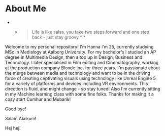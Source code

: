 # About Me

* * > Life is like salsa, you take two steps forward and one step back - just stay groovy * *

Welcome to my personal repository! I'm Hanna I'm 25, currently studying MSc in Medialogy at Aalborg University. For my bachelor's I studied an AP degree in Multimedia Design, then a top up in Design, Business and Technology. I later specialised in Film editing and Cinematography, working at the production company Blonde Inc. for three years. I'm passionate about the merge between media and technology and want to be in the driving force of creating ceptivating visuals using technology like Unreal Engine 5 for a variety of platforms and devices including VR environments. This direction is fluid, and might change - so stay tuned! Also I'm currently sitting in my Machine learning class with some fine folks. Thanks for making it a cosy start Cumhur and Mubarik!

Good bye!

Salam Alaikum!

Hej hej!

